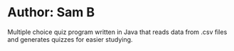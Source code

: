 # Author: Sam B

Multiple choice quiz program written in Java that reads data from .csv files and generates quizzes for easier studying.
